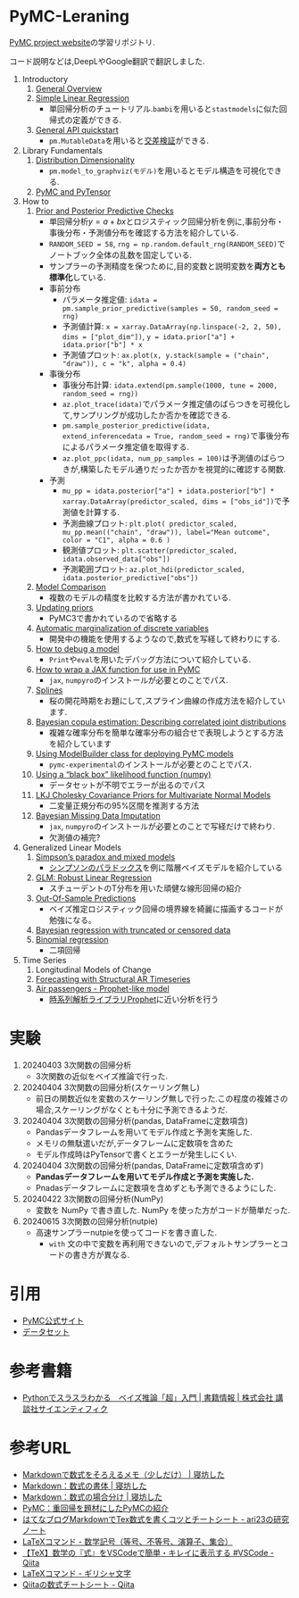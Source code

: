 # PyMC-Leraning
[PyMC project website](https://www.pymc.io/welcome.html)の学習リポジトリ.

コード説明などは,DeepLやGoogle翻訳で翻訳しました.

1. Introductory
    1. [General Overview](https://www.pymc.io/projects/docs/en/stable/learn/core_notebooks/pymc_overview.html)
    1. [Simple Linear Regression](https://www.pymc.io/projects/docs/en/stable/learn/core_notebooks/GLM_linear.html)
        * 単回帰分析のチュートリアル.```bambi```を用いると```stastmodels```に似た回帰式の定義ができる.
    1. [General API quickstart](https://www.pymc.io/projects/docs/en/stable/learn/core_notebooks/GLM_linear.html)
        * ```pm.MutableData```を用いると[交差検証](https://www.pymc.io/projects/examples/en/latest/introductory/api_quickstart.html#predicting-on-hold-out-data)ができる.
1. Library Fundamentals
    1. [Distribution Dimensionality](https://www.pymc.io/projects/docs/en/stable/learn/core_notebooks/dimensionality.html)
        * ```pm.model_to_graphviz(モデル)```を用いるとモデル構造を可視化できる.
    1. [PyMC and PyTensor](https://www.pymc.io/projects/docs/en/stable/learn/core_notebooks/pymc_pytensor.html)
1. How to
    1. [Prior and Posterior Predictive Checks](https://www.pymc.io/projects/docs/en/stable/learn/core_notebooks/posterior_predictive.html)
        * 単回帰分析$y = a + bx$とロジスティック回帰分析を例に,事前分布・事後分布・予測値分布を確認する方法を紹介している.
        * ```RANDOM_SEED = 58```, ```rng = np.random.default_rng(RANDOM_SEED)```でノートブック全体の乱数を固定している.
        * サンプラーの予測精度を保つために,目的変数と説明変数を**両方とも標準化**している.
        * 事前分布
            * パラメータ推定値: ```idata = pm.sample_prior_predictive(samples = 50, random_seed = rng)```
            * 予測値計算: ```x = xarray.DataArray(np.linspace(-2, 2, 50), dims = ["plot_dim"])```, ```y = idata.prior["a"] + idata.prior["b"] * x```
            * 予測値プロット: ```ax.plot(x, y.stack(sample = ("chain", "draw")), c = "k", alpha = 0.4)```
        * 事後分布
            * 事後分布計算: ```idata.extend(pm.sample(1000, tune = 2000, random_seed = rng))```
            * ```az.plot_trace(idata)```でパラメータ推定値のばらつきを可視化して,サンプリングが成功したか否かを確認できる.
            * ```pm.sample_posterior_predictive(idata, extend_inferencedata = True, random_seed = rng)```で事後分布によるパラメータ推定値を取得する.
            * ```az.plot_ppc(idata, num_pp_samples = 100)```は予測値のばらつきが,構築したモデル通りだったか否かを視覚的に確認する関数.
        * 予測
            * ```mu_pp = idata.posterior["a"] + idata.posterior["b"] * xarray.DataArray(predictor_scaled, dims = ["obs_id"])```で予測値を計算する.
            * 予測曲線プロット: ```plt.plot( predictor_scaled, mu_pp.mean(("chain", "draw")), label="Mean outcome", color = "C1", alpha = 0.6 )```
            * 観測値プロット: ```plt.scatter(predictor_scaled, idata.observed_data["obs"])```
            * 予測範囲プロット: ```az.plot_hdi(predictor_scaled, idata.posterior_predictive["obs"])```
    1. [Model Comparison](https://www.pymc.io/projects/docs/en/stable/learn/core_notebooks/model_comparison.html)
        * 複数のモデルの精度を比較する方法が書かれている.
    1. [Updating priors](https://www.pymc.io/projects/examples/en/latest/howto/updating_priors.html)
        * PyMC3で書かれているので省略する
    1. [Automatic marginalization of discrete variables](https://www.pymc.io/projects/examples/en/latest/howto/marginalizing-models.html)
        * 開発中の機能を使用するようなので,数式を写経して終わりにする.
    1. [How to debug a model](https://www.pymc.io/projects/examples/en/latest/howto/howto_debugging.html)
        * ```Print```や```eval```を用いたデバッグ方法について紹介している.
    1. [How to wrap a JAX function for use in PyMC](https://www.pymc.io/projects/examples/en/latest/howto/wrapping_jax_function.html)
        * ```jax```, ```numpyro```のインストールが必要とのことでパス.
    1. [Splines](https://www.pymc.io/projects/examples/en/latest/howto/spline.html)
        * 桜の開花時期をお題にして,スプライン曲線の作成方法を紹介しています.
    1. [Bayesian copula estimation: Describing correlated joint distributions](https://www.pymc.io/projects/examples/en/latest/howto/copula-estimation.html)
        * 複雑な確率分布を簡単な確率分布の組合せで表現しようとする方法を紹介しています
    1. [Using ModelBuilder class for deploying PyMC models](https://www.pymc.io/projects/examples/en/latest/howto/model_builder.html)
        * ```pymc-experimental```のインストールが必要とのことでパス.
    1. [Using a “black box” likelihood function (numpy)](https://www.pymc.io/projects/examples/en/latest/howto/blackbox_external_likelihood_numpy.html)
        * データセットが不明でエラーが出るのでパス
    1. [LKJ Cholesky Covariance Priors for Multivariate Normal Models](https://www.pymc.io/projects/examples/en/latest/howto/LKJ.html)
        * 二変量正規分布の95%区間を推測する方法
    1. [Bayesian Missing Data Imputation](https://www.pymc.io/projects/examples/en/latest/howto/Missing_Data_Imputation.html)
        *  ```jax```, ```numpyro```のインストールが必要とのことで写経だけで終わり.
        * 欠測値の補完?
1. Generalized Linear Models
    1. [Simpson’s paradox and mixed models](https://www.pymc.io/projects/examples/en/latest/generalized_linear_models/GLM-simpsons-paradox.html)
        * [シンプソンのパラドックス](https://ja.wikipedia.org/wiki/%E3%82%B7%E3%83%B3%E3%83%97%E3%82%BD%E3%83%B3%E3%81%AE%E3%83%91%E3%83%A9%E3%83%89%E3%83%83%E3%82%AF%E3%82%B9)を例に階層ベイズモデルを紹介している
    1. [GLM: Robust Linear Regression](https://www.pymc.io/projects/examples/en/latest/generalized_linear_models/GLM-robust.html)
        * スチューデントのT分布を用いた頑健な線形回帰の紹介
    1. [Out-Of-Sample Predictions](https://www.pymc.io/projects/examples/en/latest/generalized_linear_models/GLM-out-of-sample-predictions.html)
        * ベイズ推定ロジスティック回帰の境界線を綺麗に描画するコードが勉強になる。
    1. [Bayesian regression with truncated or censored data](https://www.pymc.io/projects/examples/en/latest/generalized_linear_models/GLM-truncated-censored-regression.html)
    1. [Binomial regression](https://www.pymc.io/projects/examples/en/latest/generalized_linear_models/GLM-binomial-regression.html)
        * 二項回帰
1. Time Series
    1. Longitudinal Models of Change
    1. [Forecasting with Structural AR Timeseries](https://www.pymc.io/projects/examples/en/latest/time_series/Forecasting_with_structural_timeseries.html)
    6. [Air passengers - Prophet-like model](https://www.pymc.io/projects/examples/en/latest/time_series/Air_passengers-Prophet_with_Bayesian_workflow.html)
        * [時系列解析ライブラリProphet](https://facebook.github.io/prophet/)に近い分析を行う


# 実験
1. 20240403 3次関数の回帰分析
    * 3次関数の近似をベイズ推論で行った.
1. 20240404 3次関数の回帰分析(スケーリング無し)
    * 前日の関数近似を変数のスケーリング無しで行った.この程度の複雑さの場合,スケーリングがなくとも十分に予測できるようだ.
1. 20240404 3次関数の回帰分析(pandas, DataFrameに定数項含)
    * Pandasデータフレームを用いてモデル作成と予測を実施した.
    * メモリの無駄遣いだが,データフレームに定数項を含めた
    * モデル作成時はPyTensorで書くとエラーが発生しにくい.
1. 20240404 3次関数の回帰分析(pandas, DataFrameに定数項含めず)
    * **Pandasデータフレームを用いてモデル作成と予測を実施した.**
    * Pnadasデータフレームに定数項を含めずとも予測できるようにした.
1. 20240422 3次関数の回帰分析(NumPy)
    * 変数を NumPy で書き直した. NumPy を使った方がコードが簡単だった.
1. 20240615 3次関数の回帰分析(nutpie)
    * 高速サンプラーnutpieを使ってコードを書き直した.
        * ```with``` 文の中で変数を再利用できないので,デフォルトサンプラーとコードの書き方が異なる.


# 引用
* [PyMC公式サイト](https://www.pymc.io/welcome.html)
* [データセット](https://github.com/pymc-devs/pymc-examples)

# 参考書籍
* [Pythonでスラスラわかる　ベイズ推論「超」入門 | 書籍情報 | 株式会社 講談社サイエンティフィク](https://www.kspub.co.jp/book/detail/5337639.html)

# 参考URL
* [Markdownで数式をそろえるメモ（少しだけ） | 寝坊した](https://oversleptabit.com/archives/5155)
* [Markdown：数式の書体 | 寝坊した](https://oversleptabit.com/archives/5397)
* [Markdown：数式の場合分け | 寝坊した](https://oversleptabit.com/archives/5391)
* [PyMC：重回帰を題材にしたPyMCの紹介](https://zenn.dev/yoshida0312/articles/bbd246d3da42b3#%E4%BA%88%E6%B8%AC)
* [はてなブログMarkdownでTex数式を書くコツとチートシート - ari23の研究ノート](https://ari23ant.com/entry/hatenatex-markdown)
* [LaTeXコマンド - 数学記号（等号、不等号、演算子、集合）](https://medemanabu.net/latex/operators/)
* [【TeX】数学の『式』をVSCodeで簡単・キレイに表示する #VSCode - Qiita](https://qiita.com/fluffyOkitsune/items/94e0818e8d8c2acc0db1)
* [LaTeXコマンド - ギリシャ文字](https://medemanabu.net/latex/greek/)
* [Qiitaの数式チートシート - Qiita](https://qiita.com/PlanetMeron/items/63ac58898541cbe81ada)

